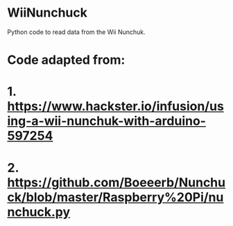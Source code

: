 # WiiNunchuck
Python code to read data from the Wii Nunchuk.

# Code adapted from: 
# 1. https://www.hackster.io/infusion/using-a-wii-nunchuk-with-arduino-597254 
# 2. https://github.com/Boeeerb/Nunchuck/blob/master/Raspberry%20Pi/nunchuck.py
